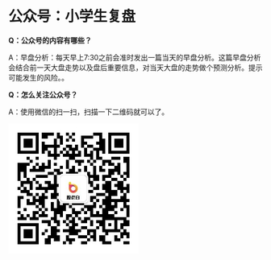 # 公众号：小学生复盘

**Q：公众号的内容有哪些？**

A：早盘分析：每天早上7:30之前会准时发出一篇当天的早盘分析。这篇早盘分析会结合前一天大盘走势以及盘后重要信息，对当天大盘的走势做个预测分析。提示可能发生的风险。。

**Q：怎么关注公众号？**

A：使用微信的扫一扫，扫描一下二维码就可以了。

![1667695995664](image/gongzhognhao/1667695995664.png)
